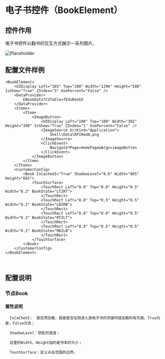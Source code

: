 # 电子书控件（BookElement）

## 控件作用

电子书控件以翻书的交互方式展示一系列图片。

![Placeholder](../../images/BookElement.png)

## 配置文件样例

```
<BookElement>
	<UIDisplay Left="165" Top="280" Width="1396" Height="588" IsShow="True" ZIndex="3" UsePercent="False" />
	<DataProvider>
		EBookData?CSTable=TEduBook5
	</DataProvider>
	<Items>
		<Item>
			<ImageButton>
				<UIDisplay Left="100" Top="100" Width="392" Height="390" IsShow="True" ZIndex="1" UsePercent="False" />
				<ImageSource UriKind="Application">
					Shell\Data\KPIRedA.png
				</ImageSource>
				<ClickEvent>
					Navigate?Page=HomePage&Args=imageButton
				</ClickEvent>
			</ImageButton>
		</Item>
	</Items>
	<CustomerConfig>
		<Book IsCacheUI="True" ShadowLevel="0.6" Width="865" Height="665">
			<TouchSurface>
				<TouchRect Left="0.0" Top="0.0" Height="0.5" Width="0.2" BookState="LT2RT">
				</TouchRect>
				<TouchRect Left="0.0" Top="0.5" Height="0.5" Width="0.2" BookState="LB2RB">
				</TouchRect>
				<TouchRect Left="0.8" Top="0.0" Height="0.5" Width="0.2" BookState="RT2LT">
				</TouchRect>
				<TouchRect Left="0.8" Top="0.5" Height="0.5" Width="0.2" BookState="RB2LB">
				</TouchRect>
			</TouchSurface>
		</Book>
	</CustomerConfig>
</BookElement>



```

## 配置说明

### 节点Book

#### 属性说明

      IsCaCheUI:  是否预加载，就是是否在刚进入放电子书的页面时就加载所有页面，True为是，False为否；

      ShadowLevel：阴影的宽度；

      这里的Width、Height指的是书本的大小；

      TouchSurface：定义点击范围的边界。

